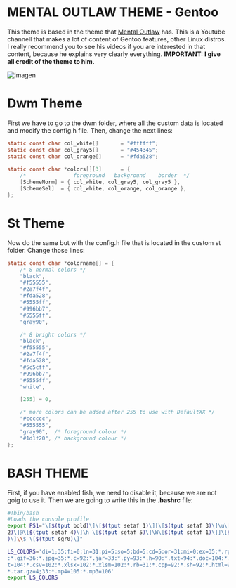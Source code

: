 # MENTAL OUTLAW THEME - Gentoo

This theme is based in the theme that <a href="https://www.youtube.com/c/MentalOutlaw">Mental Outlaw</a> has. This is a Youtube channell that makes a lot
of content of Gentoo features, other Linux distros. I really recommend you to see his videos if you are interested in that content, because he explains very
clearly everything. <b>IMPORTANT: I give all credit of the theme to him.</b>

![imagen](https://user-images.githubusercontent.com/91225771/177769492-06f47114-3b0e-463a-8450-af25c70574fd.png)

# Dwm Theme 
First we have to go to the dwm folder, where all the custom data is located and modify the config.h file. Then, change the next lines:

```C
static const char col_white[]       = "#ffffff";
static const char col_gray5[]	    = "#454345";
static const char col_orange[]	    = "#fda528";

static const char *colors[][3]      = {
	/*               foreground   background    border  */
	[SchemeNorm] = { col_white, col_gray5, col_gray5 },
	[SchemeSel]  = { col_white, col_orange, col_orange },
};
```

# St Theme
Now do the same but with the config.h file that is located in the custom st folder. Change those lines:
```C
static const char *colorname[] = {
	/* 8 normal colors */
	"black",
	"#f55555",
	"#2a7f4f",
	"#fda528",
	"#5555ff",
	"#996bb7",
	"#5555ff",
	"gray90",

	/* 8 bright colors */
	"black",
	"#f55555",
	"#2a7f4f",
	"#fda528",
	"#5c5cff",
	"#996bb7",
	"#5555ff",
	"white",

	[255] = 0,

	/* more colors can be added after 255 to use with DefaultXX */
	"#cccccc",
	"#555555",
	"gray90",  /* foreground colour */
	"#1d1f20", /* background colour */
};
```

# BASH THEME
First, if you have enabled fish, we need to disable it, because we are not goig to use it. Then we are going to
write this in the <b>.bashrc</b> file:
```bash
#!bin/bash
#Loads the console profile
export PS1="\[$(tput bold)\]\[$(tput setaf 1)\][\[$(tput setaf 3)\]\u\[$(tput setaf
2)\]@\[$(tput setaf 4)\]\h \[$(tput setaf 5)\]\W\[$(tput setaf 1)\]]\[$(tput setaf 7
)\]\\$ \[$(tput sgr0)\]"

LS_COLORS='di=1;35:fi=0:ln=31:pi=5:so=5:bd=5:cd=5:or=31:mi=0:ex=35:*.rpm=90:*.png=35
:*.gif=36:*.jpg=35:*.c=92:*.jar=33:*.py=93:*.h=90:*.txt=94:*.doc=104:*.docx=104:*.od
t=104:*.csv=102:*.xlsx=102:*.xlsm=102:*.rb=31:*.cpp=92:*.sh=92:*.html=96:*.zip=4;33:
*.tar.gz=4;33:*.mp4=105:*.mp3=106'
export LS_COLORS
```


